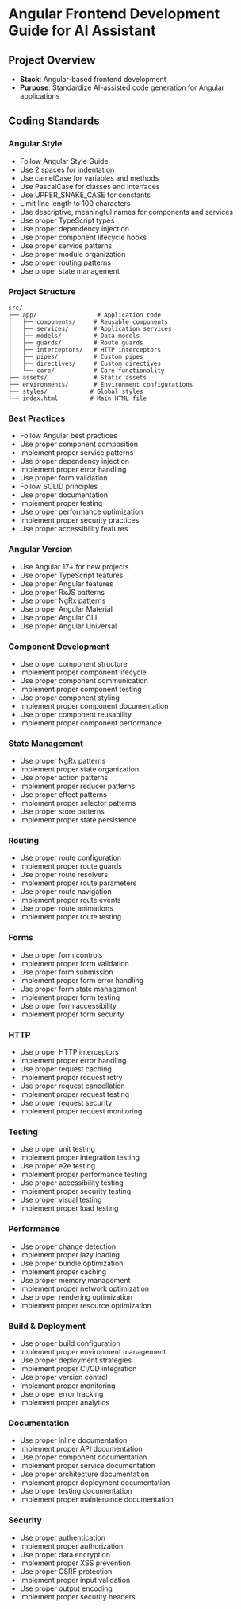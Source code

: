 # Angular Frontend Development Guide for AI Assistant

## Project Overview

- **Stack**: Angular-based frontend development
- **Purpose**: Standardize AI-assisted code generation for Angular applications

## Coding Standards

### Angular Style

- Follow Angular Style Guide
- Use 2 spaces for indentation
- Use camelCase for variables and methods
- Use PascalCase for classes and interfaces
- Use UPPER_SNAKE_CASE for constants
- Limit line length to 100 characters
- Use descriptive, meaningful names for components and services
- Use proper TypeScript types
- Use proper dependency injection
- Use proper component lifecycle hooks
- Use proper service patterns
- Use proper module organization
- Use proper routing patterns
- Use proper state management

### Project Structure

```plaintext
src/
├── app/                 # Application code
│   ├── components/     # Reusable components
│   ├── services/       # Application services
│   ├── models/         # Data models
│   ├── guards/         # Route guards
│   ├── interceptors/   # HTTP interceptors
│   ├── pipes/          # Custom pipes
│   ├── directives/     # Custom directives
│   └── core/           # Core functionality
├── assets/             # Static assets
├── environments/       # Environment configurations
├── styles/            # Global styles
└── index.html         # Main HTML file
```

### Best Practices

- Follow Angular best practices
- Use proper component composition
- Implement proper service patterns
- Use proper dependency injection
- Implement proper error handling
- Use proper form validation
- Follow SOLID principles
- Use proper documentation
- Implement proper testing
- Use proper performance optimization
- Implement proper security practices
- Use proper accessibility features

### Angular Version

- Use Angular 17+ for new projects
- Use proper TypeScript features
- Use proper Angular features
- Use proper RxJS patterns
- Use proper NgRx patterns
- Use proper Angular Material
- Use proper Angular CLI
- Use proper Angular Universal

### Component Development

- Use proper component structure
- Implement proper component lifecycle
- Use proper component communication
- Implement proper component testing
- Use proper component styling
- Implement proper component documentation
- Use proper component reusability
- Implement proper component performance

### State Management

- Use proper NgRx patterns
- Implement proper state organization
- Use proper action patterns
- Implement proper reducer patterns
- Use proper effect patterns
- Implement proper selector patterns
- Use proper store patterns
- Implement proper state persistence

### Routing

- Use proper route configuration
- Implement proper route guards
- Use proper route resolvers
- Implement proper route parameters
- Use proper route navigation
- Implement proper route events
- Use proper route animations
- Implement proper route testing

### Forms

- Use proper form controls
- Implement proper form validation
- Use proper form submission
- Implement proper form error handling
- Use proper form state management
- Implement proper form testing
- Use proper form accessibility
- Implement proper form security

### HTTP

- Use proper HTTP interceptors
- Implement proper error handling
- Use proper request caching
- Implement proper request retry
- Use proper request cancellation
- Implement proper request testing
- Use proper request security
- Implement proper request monitoring

### Testing

- Use proper unit testing
- Implement proper integration testing
- Use proper e2e testing
- Implement proper performance testing
- Use proper accessibility testing
- Implement proper security testing
- Use proper visual testing
- Implement proper load testing

### Performance

- Use proper change detection
- Implement proper lazy loading
- Use proper bundle optimization
- Implement proper caching
- Use proper memory management
- Implement proper network optimization
- Use proper rendering optimization
- Implement proper resource optimization

### Build & Deployment

- Use proper build configuration
- Implement proper environment management
- Use proper deployment strategies
- Implement proper CI/CD integration
- Use proper version control
- Implement proper monitoring
- Use proper error tracking
- Implement proper analytics

### Documentation

- Use proper inline documentation
- Implement proper API documentation
- Use proper component documentation
- Implement proper service documentation
- Use proper architecture documentation
- Implement proper deployment documentation
- Use proper testing documentation
- Implement proper maintenance documentation

### Security

- Use proper authentication
- Implement proper authorization
- Use proper data encryption
- Implement proper XSS prevention
- Use proper CSRF protection
- Implement proper input validation
- Use proper output encoding
- Implement proper security headers
